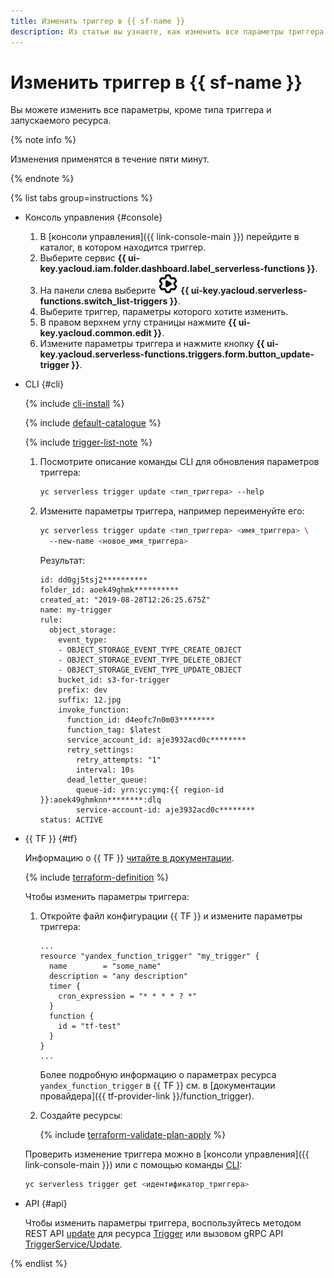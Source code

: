 ```yaml
---
title: Изменить триггер в {{ sf-name }}
description: Из статьи вы узнаете, как изменить все параметры триггера в {{ sf-name }}, кроме типа триггера и запускаемого ресурса.
---
```


# Изменить триггер в {{ sf-name }}

Вы можете изменить все параметры, кроме типа триггера и запускаемого ресурса.

{% note info %}

Изменения применятся в течение пяти минут.

{% endnote %}

{% list tabs group=instructions %}

- Консоль управления {#console}

    1. В [консоли управления]({{ link-console-main }}) перейдите в каталог, в котором находится триггер.
    1. Выберите сервис **{{ ui-key.yacloud.iam.folder.dashboard.label_serverless-functions }}**.
    1. На панели слева выберите ![image](../../../_assets/console-icons/gear-play.svg) **{{ ui-key.yacloud.serverless-functions.switch_list-triggers }}**.
    1. Выберите триггер, параметры которого хотите изменить.
    1. В правом верхнем углу страницы нажмите **{{ ui-key.yacloud.common.edit }}**.
    1. Измените параметры триггера и нажмите кнопку **{{ ui-key.yacloud.serverless-functions.triggers.form.button_update-trigger }}**.

- CLI {#cli}

  {% include [cli-install](../../../_includes/cli-install.md) %}

  {% include [default-catalogue](../../../_includes/default-catalogue.md) %}

  {% include [trigger-list-note](../../../_includes/functions/trigger-list-note.md) %}

  1. Посмотрите описание команды CLI для обновления параметров триггера:

      ```bash
      yc serverless trigger update <тип_триггера> --help
      ```

  1. Измените параметры триггера, например переименуйте его:

      ```bash
      yc serverless trigger update <тип_триггера> <имя_триггера> \ 
        --new-name <новое_имя_триггера> 
      ```

      Результат:

      ```text
      id: dd0gj5tsj2**********
      folder_id: aoek49ghmk**********
      created_at: "2019-08-28T12:26:25.675Z"
      name: my-trigger
      rule:
        object_storage:
          event_type:
          - OBJECT_STORAGE_EVENT_TYPE_CREATE_OBJECT
          - OBJECT_STORAGE_EVENT_TYPE_DELETE_OBJECT
          - OBJECT_STORAGE_EVENT_TYPE_UPDATE_OBJECT
          bucket_id: s3-for-trigger
          prefix: dev
          suffix: 12.jpg
          invoke_function:
            function_id: d4eofc7n0m03********
            function_tag: $latest
            service_account_id: aje3932acd0c********
            retry_settings:
              retry_attempts: "1"
              interval: 10s
            dead_letter_queue:
              queue-id: yrn:yc:ymq:{{ region-id }}:aoek49ghmknn********:dlq
              service-account-id: aje3932acd0c********
      status: ACTIVE
      ```

- {{ TF }} {#tf}

  Информацию о {{ TF }} [читайте в документации](../../../tutorials/infrastructure-management/terraform-quickstart.md#install-terraform).

  {% include [terraform-definition](../../../_tutorials/_tutorials_includes/terraform-definition.md) %}

  Чтобы изменить параметры триггера:

  1. Откройте файл конфигурации {{ TF }} и измените параметры триггера:

      ```hcl
      ...
      resource "yandex_function_trigger" "my_trigger" {
        name        = "some_name"
        description = "any description"
        timer {
          cron_expression = "* * * * ? *"
        }
        function {
          id = "tf-test"
        }
      }
      ...
      ```

      Более подробную информацию о параметрах ресурса `yandex_function_trigger` в {{ TF }} см. в [документации провайдера]({{ tf-provider-link }}/function_trigger).

  1. Создайте ресурсы:

      {% include [terraform-validate-plan-apply](../../../_tutorials/_tutorials_includes/terraform-validate-plan-apply.md) %}

  Проверить изменение триггера можно в [консоли управления]({{ link-console-main }}) или с помощью команды [CLI](../../../cli/quickstart.md):

    ```bash
    yc serverless trigger get <идентификатор_триггера>
    ```

- API {#api}

  Чтобы изменить параметры триггера, воспользуйтесь методом REST API [update](../../triggers/api-ref/Trigger/update.md) для ресурса [Trigger](../../triggers/api-ref/Trigger/index.md) или вызовом gRPC API [TriggerService/Update](../../triggers/api-ref/grpc/Trigger/update.md).

{% endlist %}
